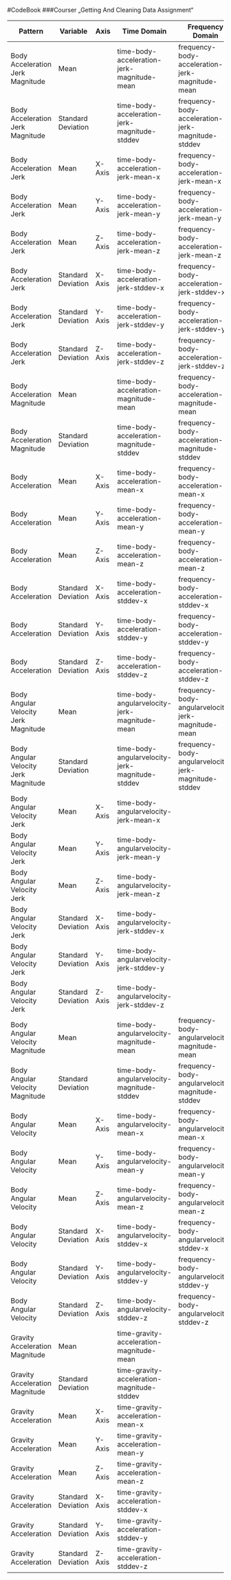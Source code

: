 #CodeBook
###Courser „Getting And Cleaning Data Assignment“






| Pattern | Variable| Axis | Time Domain| Frequency Domain | | ------------------------------------ | ------------------| ------ | ---------------------------------------------| -------------------------------------------------- | | Body Acceleration Jerk Magnitude | Mean|  | time-body-acceleration-jerk-magnitude-mean| frequency-body-acceleration-jerk-magnitude-mean | | Body Acceleration Jerk Magnitude | Standard Deviation|  | time-body-acceleration-jerk-magnitude-stddev| frequency-body-acceleration-jerk-magnitude-stddev | | Body Acceleration Jerk | Mean| X-Axis | time-body-acceleration-jerk-mean-x| frequency-body-acceleration-jerk-mean-x | | Body Acceleration Jerk | Mean| Y-Axis | time-body-acceleration-jerk-mean-y| frequency-body-acceleration-jerk-mean-y | | Body Acceleration Jerk | Mean| Z-Axis | time-body-acceleration-jerk-mean-z| frequency-body-acceleration-jerk-mean-z | | Body Acceleration Jerk | Standard Deviation| X-Axis | time-body-acceleration-jerk-stddev-x| frequency-body-acceleration-jerk-stddev-x | | Body Acceleration Jerk | Standard Deviation| Y-Axis | time-body-acceleration-jerk-stddev-y| frequency-body-acceleration-jerk-stddev-y | | Body Acceleration Jerk | Standard Deviation| Z-Axis | time-body-acceleration-jerk-stddev-z| frequency-body-acceleration-jerk-stddev-z | | Body Acceleration Magnitude | Mean|  | time-body-acceleration-magnitude-mean| frequency-body-acceleration-magnitude-mean | | Body Acceleration Magnitude | Standard Deviation|  | time-body-acceleration-magnitude-stddev| frequency-body-acceleration-magnitude-stddev | | Body Acceleration  | Mean| X-Axis | time-body-acceleration-mean-x| frequency-body-acceleration-mean-x | | Body Acceleration  | Mean| Y-Axis | time-body-acceleration-mean-y| frequency-body-acceleration-mean-y | | Body Acceleration  | Mean| Z-Axis | time-body-acceleration-mean-z| frequency-body-acceleration-mean-z | | Body Acceleration  | Standard Deviation| X-Axis | time-body-acceleration-stddev-x| frequency-body-acceleration-stddev-x | | Body Acceleration  | Standard Deviation| Y-Axis | time-body-acceleration-stddev-y| frequency-body-acceleration-stddev-y | | Body Acceleration  | Standard Deviation| Z-Axis | time-body-acceleration-stddev-z| frequency-body-acceleration-stddev-z | | Body Angular Velocity Jerk Magnitude | Mean|  | time-body-angularvelocity-jerk-magnitude-mean| frequency-body-angularvelocity-jerk-magnitude-mean | | Body Angular Velocity Jerk Magnitude | Standard Deviation|  | time-body-angularvelocity-jerk-magnitude-stddev| frequency-body-angularvelocity-jerk-magnitude-stddev | | Body Angular Velocity Jerk | Mean| X-Axis | time-body-angularvelocity-jerk-mean-x|  | | Body Angular Velocity Jerk | Mean| Y-Axis | time-body-angularvelocity-jerk-mean-y|  | | Body Angular Velocity Jerk | Mean| Z-Axis | time-body-angularvelocity-jerk-mean-z|  | | Body Angular Velocity Jerk | Standard Deviation| X-Axis | time-body-angularvelocity-jerk-stddev-x|  | | Body Angular Velocity Jerk | Standard Deviation| Y-Axis | time-body-angularvelocity-jerk-stddev-y|  | | Body Angular Velocity Jerk | Standard Deviation| Z-Axis | time-body-angularvelocity-jerk-stddev-z|  | | Body Angular Velocity Magnitude | Mean|  | time-body-angularvelocity-magnitude-mean| frequency-body-angularvelocity-magnitude-mean | | Body Angular Velocity Magnitude | Standard Deviation|  | time-body-angularvelocity-magnitude-stddev| frequency-body-angularvelocity-magnitude-stddev | | Body Angular Velocity  | Mean| X-Axis | time-body-angularvelocity-mean-x| frequency-body-angularvelocity-mean-x | | Body Angular Velocity  | Mean| Y-Axis | time-body-angularvelocity-mean-y| frequency-body-angularvelocity-mean-y | | Body Angular Velocity  | Mean| Z-Axis | time-body-angularvelocity-mean-z| frequency-body-angularvelocity-mean-z | | Body Angular Velocity  | Standard Deviation| X-Axis | time-body-angularvelocity-stddev-x| frequency-body-angularvelocity-stddev-x | | Body Angular Velocity  | Standard Deviation| Y-Axis | time-body-angularvelocity-stddev-y| frequency-body-angularvelocity-stddev-y | | Body Angular Velocity  | Standard Deviation| Z-Axis | time-body-angularvelocity-stddev-z| frequency-body-angularvelocity-stddev-z | | Gravity Acceleration Magnitude | Mean|  | time-gravity-acceleration-magnitude-mean|  | | Gravity Acceleration Magnitude | Standard Deviation|  | time-gravity-acceleration-magnitude-stddev|  | | Gravity Acceleration  | Mean| X-Axis | time-gravity-acceleration-mean-x|  | | Gravity Acceleration  | Mean| Y-Axis | time-gravity-acceleration-mean-y|  | | Gravity Acceleration  | Mean| Z-Axis | time-gravity-acceleration-mean-z|  | | Gravity Acceleration  | Standard Deviation| X-Axis | time-gravity-acceleration-stddev-x|  | | Gravity Acceleration  | Standard Deviation| Y-Axis | time-gravity-acceleration-stddev-y|  | | Gravity Acceleration  | Standard Deviation| Z-Axis | time-gravity-acceleration-stddev-z|  | 